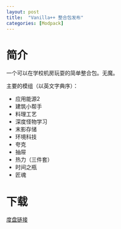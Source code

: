 ```yaml
---
layout: post
title:  "Vanilla++ 整合包发布"
categories: [Modpack]
---
```


# 简介

一个可以在学校机房玩耍的简单整合包。无魔。

主要的模组（以英文字典序）：

- 应用能源2
- 建筑小帮手
- 料理工艺
- 深度怪物学习
- 末影存储
- 环境科技
- 夸克
- 抽屉
- 热力（三件套）
- 时间之瓶
- 匠魂

# 下载

[度盘链接](https://pan.baidu.com/s/1NIbuxhpXL-28THELOlWyOA)
